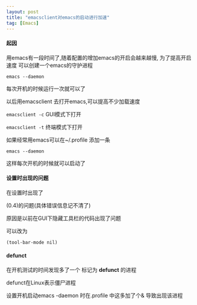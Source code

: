```yaml
---
layout: post
title: "emacsclient对emacs的启动进行加速"
tag: [Emacs]
---
```

#### 起因 ####
用emacs有一段时间了,随着配置的增加emacs的开启会越来越慢, 为了提高开启速度 可以创建一个emacs的守护进程

`emacs --daemon`

每次开机的时候运行一次就可以了  

以后用emacsclient 去打开emacs,可以提高不少加载速度

`emacsclient -c`    GUI模式下打开

`emacsclient -t`    终端模式下打开

如果经常用emacs可以在~/.profile 添加一条

`emacs --daemon`

这样每次开机的时候就可以启动了

#### 设置时出现的问题 ####
在设置时出现了 

(0.4)的问题(具体错误信息记不清了)

原因是以前在GUI下隐藏工具栏的代码出现了问题

可以改为

`(tool-bar-mode nil)`

#### defunct ####

在开机测试的时间发现多了一个 标记为 **defunct** 的进程

defunct在Linux表示僵尸进程  

设置开机启动emacs -daemon 时在.profile 中这多加了个& 导致出现该进程
